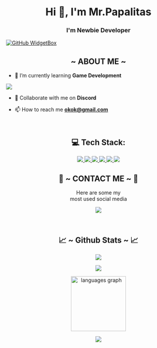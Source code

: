 
<h1 align="center">Hi 👋, I'm Mr.Papalitas</h1>
<h3 align="center">I'm Newbie Developer</h3>

[![GitHub WidgetBox](https://github-widgetbox.vercel.app/api/profile?username=Papalitas09&data=followers,repositories,stars,commits&theme=nautilus)](https://github.com/Papalitas09)
<!-- ![readmebox](https://svgshare.com/i/15xW.svg) -->



<div>
  <h2 align="center">  ~ ABOUT ME ~  </h2>
</div>

- 🌱 I’m currently learning **Game Development**
<a>
  <img src="https://user-images.githubusercontent.com/74038190/213910845-af37a709-8995-40d6-be59-724526e3c3d7.gif">
  </a>
  
- 👯 Collaborate with me on **Discord**

- 📫 How to reach me **okok@gmail.com**

<br>

<h2 align="center"> 💻 Tech Stack:</h2>


<a align="center" href="">

<div justify-content="center">
<img src="https://img.shields.io/badge/c%23-%23239120.svg?style=for-the-badge&logo=csharp&logoColor=white"/>
<img src="https://img.shields.io/badge/css3-%231572B6.svg?style=for-the-badge&logo=css3&logoColor=white"/>
<img src="https://img.shields.io/badge/html5-%23E34F26.svg?style=for-the-badge&logo=html5&logoColor=white"/>
<img src="https://img.shields.io/badge/python-3670A0?style=for-the-badge&logo=python&logoColor=ffdd54"> 
<img src="https://img.shields.io/badge/c++-%2300599C.svg?style=for-the-badge&logo=c%2B%2B&logoColor=white"/>
<img src = "https://img.shields.io/badge/javascript-%23323330.svg?style=for-the-badge&logo=javascript&logoColor=%23F7DF1E"/>
</div>

</a>



<!-- Proudly created with GPRM ( https://gprm.itsvg.in ) -->
<h2 align="center"> 📝 ~ CONTACT ME ~ 📝 </h2>

<p align="center">Here are some my <br>
most used social media</p>

<p align="center">
  <a href="https://www.instagram.com/Mr.Papalitas" target="_blank"><img src="https://img.shields.io/badge/-Mr.Papalitas-ocean?&style=for-the-badge&logo=Instagram&logoColor=white"/></a>
</p>
</div>
<br>
<h2 align="center"> 📈 ~ Github Stats ~ 📈 </h2>

<p align="center">
  <a href="https://github.com/Papalitas09"><img src="https://github-readme-stats.vercel.app/api?username=Papalitas09&theme=tokyonight&show_icons=true" /></a>
</p>

<p align="center">
  <a href="https://github.com/Papalitas09"><img src="https://github-readme-streak-stats.herokuapp.com/?user=Papalitas09&theme=tokyonight&hide_border=false&properties=background&border=%239611C5FF" /><a>
</p>

<p align="center">
   <img src="https://github-readme-stats.vercel.app/api/top-langs?locale=en&hide_title=false&layout=compact&card_width=320&langs_count=5&hide=css&theme=nightowl&hide_border=false&username=Papalitas09" height="150" alt="languages graph"/>
</p>

<p align="center">
  <a href="https://github.com/adeleeeeyyyy"><img src="https://github-profile-trophy.vercel.app/?username=Papalitas09&theme=radical&margin-w=20&no-bg=true&no-frame=false" /><a>
</p>
